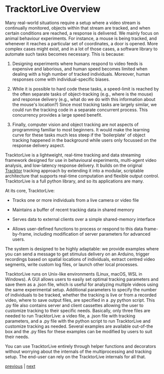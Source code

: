 # TracktorLive Overview

Many real-world situations require a setup where a video stream is continually
monitored, objects within that stream are tracked, and when certain conditions
are reached, a response is delivered.  We mainly focus on animal behaviour
experiments. For instance, a mouse is being tracked, and whenever it reaches a particular
set of coordinates, a door is opened. More complex cases might exist, and in
a lot of those cases, a software library to automate such tasks becomes
necessary. This is because:

1. Designing experiments where humans respond to video feeds is expensive and
   laborious, and human speed becomes limited when dealing with a high number of
   tracked individuals. Moreover, human responses come with individual-specific
   biases.
   
2. While it is possible to hard code these tasks, a speed-limit is reached by
   the often separate tasks of object-tracking (e.g., where is the mouse) and
   response delivery (e.g., what do we do with this information about the
   mouse's location?) Since most tracking tasks are largely similar, we could run the
   tracking code in a separate concurrent process. This concurrency provides
   a large speed benefit.

3. Finally, computer vision and object tracking are not aspects of programming
   familiar to most beginners. It would make the learning curve for these tasks
   much less steep if the 'boilerplate' of object tracking happened in the
   background while users only focussed on the response delivery aspect.

TracktorLive is a lightweight, real-time tracking and data streaming framework
designed for use in behavioural experiments, multi-agent video analysis, and
low-latency response delivery. It builds on the original [Tracktor](https://besjournals.onlinelibrary.wiley.com/doi/full/10.1111/2041-210X.13166) tracking
approach by extending it into a modular, scriptable architecture that supports
real-time computation and flexible output control.
TracktorLive is a full python library, and so its applications are many.

At its core, TracktorLive:

-    Tracks one or more individuals from a live camera or video file

-   Maintains a buffer of recent tracking data in shared memory

-    Serves data to external clients over a simple shared-memory
    interface

-    Allows user-defined functions to process or respond to this data
    frame-by-frame, including modification of server parameters for advanced
    users.

The system is designed to be highly adaptable: we provide examples where you can 
send a message to get stimulus delivery on an Arduino, 
trigger recordings based
on spatial locations of individuals, extract centred video segments, write
custom log files, or launch other local processes.

TracktorLive runs on Unix-like environments (Linux, macOS, WSL in
Windows). A GUI allows users to easily set optimal tracking
parameters and save them as a .json file, which is useful for analyzing multiple
videos using the same experimental setup. Additional parameters to specify the
number of individuals to be tracked, whether the tracking is live or from a
recorded video, where to save output files, are specified in a .py python script.
This .py file also contains server and client cassettes allowing the user to
customize tracking to their specific needs. Basically, only three files are needed to run
TracktorLive: a video file, a .json file with tracking parameters, and a .py file
with the python script to run TracktorLive and customize tracking as needed.
Several examples are available out-of-the box and the .py files for these
examples can be modified by users to suit their needs.

You can use TracktorLive entirely through helper functions and decorators
without worrying about the internals of the multiprocessing and tracking setup.
The end-user can rely on the TracktorLive internals for all that.

[previous]() | [next](02-quickstart.md)
